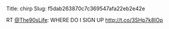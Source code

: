 Title: chirp
Slug: f5dab263870c7c369547afa22eb2e42e

RT <a href="http://twitter.com/The90sLife">@The90sLife</a>: WHERE DO I SIGN UP <a href="http://t.co/3SHp7k8IOp">http://t.co/3SHp7k8IOp</a>
